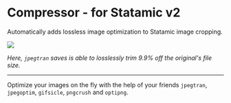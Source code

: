 # Compressor - for Statamic v2
Automatically adds lossless image optimization to Statamic image cropping.

![](http://than.to/T1n7.png)

_Here, `jpegtran` saves is able to losslessly trim 9.9% off the original's file size._

-----

Optimize your images on the fly with the help of your friends `jpegtran`, `jpegoptim`, `gifsicle`, `pngcrush` and `optipng`.
